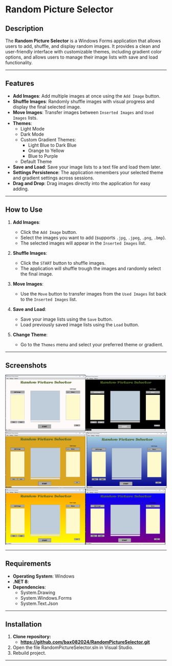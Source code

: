 # Random Picture Selector

## Description
The **Random Picture Selector** is a Windows Forms application that allows users to add, 
shuffle, and display random images. 
It provides a clean and user-friendly interface with customizable themes, including gradient color options,
and allows users to manage their image lists with save and load functionality.

---

## Features
- **Add Images**: Add multiple images at once using the `Add Image` button.
- **Shuffle Images**: Randomly shuffle images with visual progress and display the final selected image.
- **Move Images**: Transfer images between `Inserted Images` and `Used Images` lists.
- **Themes**: 
  - Light Mode
  - Dark Mode
  - Custom Gradient Themes:
    - Light Blue to Dark Blue
    - Orange to Yellow
    - Blue to Purple
  - Default Theme
- **Save and Load**: Save your image lists to a text file and load them later.
- **Settings Persistence**: The application remembers your selected theme and gradient settings across sessions.
- **Drag and Drop**: Drag images directly into the application for easy adding.

---

## How to Use
1. **Add Images**:
   - Click the `Add Image` button.
   - Select the images you want to add (supports `.jpg`, `.jpeg`, `.png`, `.bmp`).
   - The selected images will appear in the `Inserted Images` list.
   
2. **Shuffle Images**:
   - Click the `START` button to shuffle images.
   - The application will shuffle trough the images and randomly select the final image.
   
3. **Move Images**:
   - Use the `Move` button to transfer images from the `Used Images` list back to the `Inserted Images` list.
   
4. **Save and Load**:
   - Save your image lists using the `Save` button.
   - Load previously saved image lists using the `Load` button.

5. **Change Theme**:
   - Go to the `Themes` menu and select your preferred theme or gradient.

---

## Screenshots
<img src="Images/white.png" alt="7" width="250"><img src="Images/dark.png" alt="2" width="250"><img src="Images/default.png" alt="3" width="250">
<img src="Images/blue.png" alt="4" width="250"><img src="Images/orange.png" alt="5" width="250"><img src="Images/purple.png" alt="6" width="250">

---

## Requirements
- **Operating System**: Windows
- **.NET 8**: 
- **Dependencies**:
  - System.Drawing
  - System.Windows.Forms
  - System.Text.Json

---

## Installation 

1. **Clone repository:**
    - **https://github.com/bax082024/RandomPictureSelector.git**
2. Open the file RandomPictureSelector.sln in Visual Studio.
3. Rebuild project.

---


